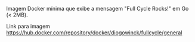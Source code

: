 Imagem Docker mínima que exibe a mensagem "Full Cycle Rocks!" em Go (< 2MB).

Link para imagem
https://hub.docker.com/repository/docker/diogowinck/fullcycle/general
